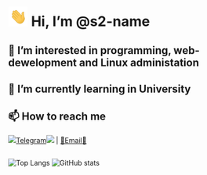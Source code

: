 <h1> <img src="https://raw.githubusercontent.com/MrAnyx/MrAnyx/master/assets/hand.gif" width="40px"> Hi, I’m @s2-name</h1>
<h2> 👀 I’m interested in programming, web-dewelopment and Linux administation</h2>
<h2> 🌱 I’m currently learning in University</h2>
<h2> 📫 How to reach me </h2>
<a href="https://t.me/Stiv_208_name" target="_blank"><img src="https://assets.website-files.com/5f59478e350b91447863f593/608061519d4b3ad4837c6d23_telegram.png" width="20px">Telegram<img src="https://assets.website-files.com/5f59478e350b91447863f593/608061519d4b3ad4837c6d23_telegram.png" width="20px"></a>
<span> | </span>
<a href="mailto:s2@doworks.ru" target="_blank">📧Email📧</a>
<h2></h2>
<picture>
  <source media="(prefers-color-scheme: dark)" srcset="https://github-readme-stats.vercel.app/api/top-langs/?username=s2-name&theme=radical">
  <img alt="Top Langs" src="https://github-readme-stats.vercel.app/api/top-langs/?username=s2-name&theme=default">  
</picture>
<picture>
  <source media="(prefers-color-scheme: dark)" srcset="https://github-readme-stats.vercel.app/api?username=s2-name&show_icons=true&theme=radical">
  <img alt="GitHub stats" src="https://github-readme-stats.vercel.app/api?username=s2-name&show_icons=true&theme=default">
</picture>
